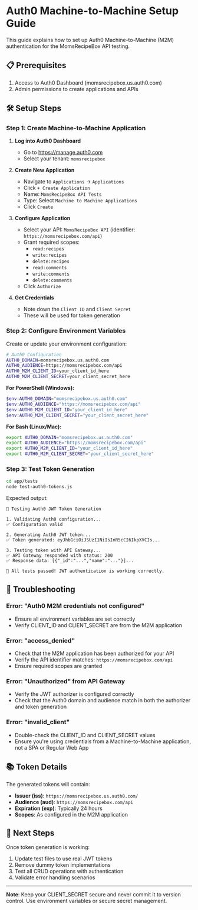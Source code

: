 # Auth0 Machine-to-Machine Setup Guide

This guide explains how to set up Auth0 Machine-to-Machine (M2M) authentication for the MomsRecipeBox API testing.

## 📋 Prerequisites

1. Access to Auth0 Dashboard (momsrecipebox.us.auth0.com)
2. Admin permissions to create applications and APIs

## 🛠️ Setup Steps

### Step 1: Create Machine-to-Machine Application

1. **Log into Auth0 Dashboard**
   - Go to <https://manage.auth0.com>
   - Select your tenant: `momsrecipebox`

2. **Create New Application**
   - Navigate to `Applications` → `Applications`
   - Click `+ Create Application`
   - Name: `MomsRecipeBox API Tests`
   - Type: Select `Machine to Machine Applications`
   - Click `Create`

3. **Configure Application**
   - Select your API: `MomsRecipeBox API` (identifier: `https://momsrecipebox.com/api`)
   - Grant required scopes:
     - `read:recipes`
     - `write:recipes`
     - `delete:recipes`
     - `read:comments`
     - `write:comments`
     - `delete:comments`
   - Click `Authorize`

4. **Get Credentials**
   - Note down the `Client ID` and `Client Secret`
   - These will be used for token generation

### Step 2: Configure Environment Variables

Create or update your environment configuration:

```bash
# Auth0 Configuration
AUTH0_DOMAIN=momsrecipebox.us.auth0.com
AUTH0_AUDIENCE=https://momsrecipebox.com/api
AUTH0_M2M_CLIENT_ID=your_client_id_here
AUTH0_M2M_CLIENT_SECRET=your_client_secret_here
```

**For PowerShell (Windows):**
```powershell
$env:AUTH0_DOMAIN="momsrecipebox.us.auth0.com"
$env:AUTH0_AUDIENCE="https://momsrecipebox.com/api"
$env:AUTH0_M2M_CLIENT_ID="your_client_id_here"
$env:AUTH0_M2M_CLIENT_SECRET="your_client_secret_here"
```

**For Bash (Linux/Mac):**
```bash
export AUTH0_DOMAIN="momsrecipebox.us.auth0.com"
export AUTH0_AUDIENCE="https://momsrecipebox.com/api"
export AUTH0_M2M_CLIENT_ID="your_client_id_here"
export AUTH0_M2M_CLIENT_SECRET="your_client_secret_here"
```

### Step 3: Test Token Generation

```bash
cd app/tests
node test-auth0-tokens.js
```

Expected output:
```
🔐 Testing Auth0 JWT Token Generation

1. Validating Auth0 configuration...
✅ Configuration valid

2. Generating Auth0 JWT token...
✅ Token generated: eyJhbGciOiJSUzI1NiIsInR5cCI6IkpXVCIs...

3. Testing token with API Gateway...
✅ API Gateway responded with status: 200
✅ Response data: [{"_id":"...","name":"..."}]...

🎉 All tests passed! JWT authentication is working correctly.
```

## 🔧 Troubleshooting

### Error: "Auth0 M2M credentials not configured"
- Ensure all environment variables are set correctly
- Verify CLIENT_ID and CLIENT_SECRET are from the M2M application

### Error: "access_denied"
- Check that the M2M application has been authorized for your API
- Verify the API identifier matches: `https://momsrecipebox.com/api`
- Ensure required scopes are granted

### Error: "Unauthorized" from API Gateway
- Verify the JWT authorizer is configured correctly
- Check that the Auth0 domain and audience match in both the authorizer and token generation

### Error: "invalid_client"
- Double-check the CLIENT_ID and CLIENT_SECRET values
- Ensure you're using credentials from a Machine-to-Machine application, not a SPA or Regular Web App

## 📚 Token Details

The generated tokens will contain:
- **Issuer (iss)**: `https://momsrecipebox.us.auth0.com/`
- **Audience (aud)**: `https://momsrecipebox.com/api`
- **Expiration (exp)**: Typically 24 hours
- **Scopes**: As configured in the M2M application

## 🔄 Next Steps

Once token generation is working:
1. Update test files to use real JWT tokens
2. Remove dummy token implementations
3. Test all CRUD operations with authentication
4. Validate error handling scenarios

---

**Note**: Keep your CLIENT_SECRET secure and never commit it to version control. Use environment variables or secure secret management.